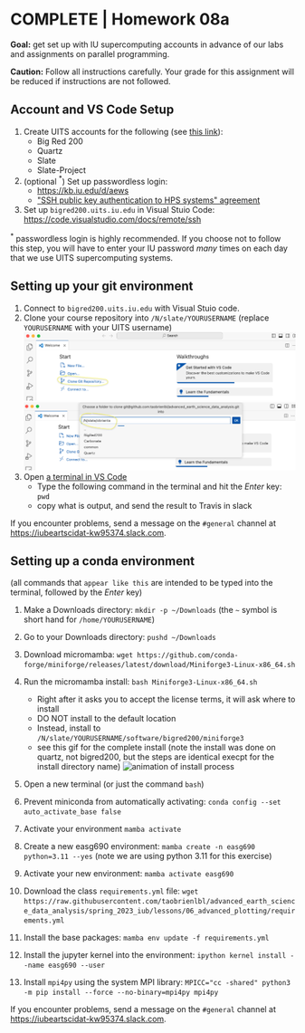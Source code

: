 # COMPLETE | Homework 08a

**Goal:** get set up with IU supercomputing accounts in advance of our labs and assignments on parallel programming.

**Caution:** Follow all instructions carefully.  Your grade for this assignment will be reduced if instructions are not followed.

## Account and VS Code Setup
1. Create UITS accounts for the following (see [this link](https://kb.iu.edu/d/achr)):
    * Big Red 200
    * Quartz
    * Slate
    * Slate-Project
1. (optional $^*$) Set up passwordless login:
    * https://kb.iu.edu/d/aews
    * ["SSH public key authentication to HPS systems" agreement](https://hpceverywhere.iu.edu/forms/agree?_gl=1*cxl9lp*_ga*MTI1NDQ3ODYxNi4xNjk2OTY2NzM1*_ga_61CH0D2DQW*MTY5NzQ3MDc4OC4zLjEuMTY5NzQ3MTU3NC41OS4wLjA.)
1. Set up `bigred200.uits.iu.edu` in Visual Stuio Code: https://code.visualstudio.com/docs/remote/ssh

$^*$ passwordless login is highly recommended. If you choose not to follow this step, you will have to enter your IU password *many* times on each day that we use UITS supercomputing systems.

## Setting up your git environment
1. Connect to `bigred200.uits.iu.edu` with Visual Stuio code.
1. Clone your course repository into `/N/slate/YOURUSERNAME` (replace `YOURUSERNAME` with your UITS username)
![Screenshot of git clone in Visual Studio Code](vscode_remote_screenshot1.png)
![Screenshot of choosing a folder to clone to in Visual Studio Code](vscode_remote_screenshot2.png)
1. Open [a terminal in VS Code](https://code.visualstudio.com/docs/terminal/basics)
    * Type the following command in the terminal and hit the *Enter* key: `pwd`
    * copy what is output, and send the result to Travis in slack

If you encounter problems, send a message on the `#general` channel at https://iubeartscidat-kw95374.slack.com.

## Setting up a conda environment

(all commands that `appear like this` are intended to be typed into the terminal, followed by the *Enter* key)

1. Make a Downloads directory: `mkdir -p ~/Downloads` (the `~` symbol is short hand for `/home/YOURUSERNAME`)
1. Go to your Downloads directory: `pushd ~/Downloads`
1. Download micromamba: `wget https://github.com/conda-forge/miniforge/releases/latest/download/Miniforge3-Linux-x86_64.sh`
1. Run the micromamba install: `bash Miniforge3-Linux-x86_64.sh`

    * Right after it asks you to accept the license terms, it will ask where to install
    * DO NOT install to the default location
    * Instead, install to `/N/slate/YOURUSERNAME/software/bigred200/miniforge3`
    * see this gif for the complete install (note the install was done on quartz, not bigred200, but the steps are identical execpt for the install directory name)
    ![animation of install process](quartz_miniforge_install.gif)
1. Open a new terminal (or just the command `bash`)
1. Prevent miniconda from automatically activating: `conda config --set auto_activate_base false`
1. Activate your environment `mamba activate`
1. Create a new easg690 environment: `mamba create -n easg690 python=3.11 --yes` (note we are using python 3.11 for this exercise)
1. Activate your new environment: `mamba activate easg690`
1. Download the class `requirements.yml` file: `wget https://raw.githubusercontent.com/taobrienlbl/advanced_earth_science_data_analysis/spring_2023_iub/lessons/06_advanced_plotting/requirements.yml`
1. Install the base packages: `mamba env update -f requirements.yml`
1. Install the jupyter kernel into the environment: `ipython kernel install --name easg690 --user`
1. Install `mpi4py` using the system MPI library: `MPICC="cc -shared" python3 -m pip install --force --no-binary=mpi4py mpi4py` 


If you encounter problems, send a message on the `#general` channel at https://iubeartscidat-kw95374.slack.com.

